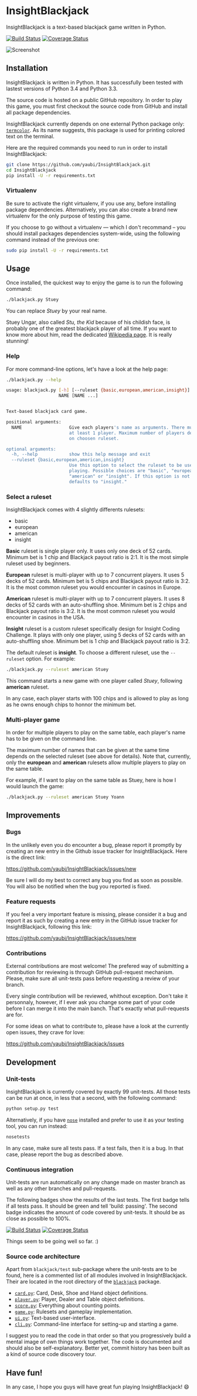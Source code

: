 # InsightBlackjack

InsightBlackjack is a text-based blackjack game written in Python.

[![Build Status](https://travis-ci.org/yaubi/InsightBlackjack.svg?branch=master)](https://travis-ci.org/yaubi/InsightBlackjack)
[![Coverage Status](https://coveralls.io/repos/yaubi/InsightBlackjack/badge.png?branch=master)](https://coveralls.io/r/yaubi/InsightBlackjack?branch=master)

![Screenshot](https://raw.githubusercontent.com/yaubi/InsightBlackjack/master/screenshot.png)

## Installation

InsightBlackjack is written in Python. It has successfully been tested with
lastest versions of Python 3.4 and Python 3.3.

The source code is hosted on a public GitHub repository. In order to play this
game, you must first checkout the source code from GitHub and install all
package dependencies.

InsightBlackjack currently depends on one external Python package only:
[`termcolor`](https://pypi.python.org/pypi/termcolor/). As its name suggests,
this package is used for printing colored text on the terminal.

Here are the required commands you need to run in order to install
InsightBlackjack:

```sh
git clone https://github.com/yaubi/InsightBlackjack.git
cd InsightBlackjack
pip install -U -r requirements.txt
```

### Virtualenv

Be sure to activate the right virtualenv, if you use any, before installing
package dependencies. Alternatively, you can also create a brand new virtualenv
for the only purpose of testing this game.

If you choose to go without a virtualenv — which I don't recommand – you should
install packages dependencies system-wide, using the following command instead
of the previous one:

```sh
sudo pip install -U -r requirements.txt
```

## Usage

Once installed, the quickest way to enjoy the game is to run the following
command:

```sh
./blackjack.py Stuey
```

You can replace *Stuey* by your real name.

Stuey Ungar, also called *Stu, the Kid* because of his childish face, is
probably one of the greatest blackjack player of all time. If you want to know
more about him, read the dedicated [Wikipedia
page](http://en.wikipedia.org/wiki/Stu_Ungar). It is really stunning!

### Help

For more command-line options, let's have a look at the help page:
```sh
./blackjack.py --help

usage: blackjack.py [-h] [--ruleset {basic,european,american,insight}]
                    NAME [NAME ...]


Text-based blackjack card game.

positional arguments:
  NAME                  Give each players's name as arguments. There must be
                        at least 1 player. Maximum number of players depends
                        on choosen ruleset.

optional arguments:
  -h, --help            show this help message and exit
  --ruleset {basic,european,american,insight}
                        Use this option to select the ruleset to be used while
                        playing. Possible choices are "basic", "european",
                        "american" or "insight". If this option is not set, it
                        defaults to "insight."
```

### Select a ruleset

InsightBlackjack comes with 4 slightly differents rulesets:

* basic
* european
* american
* insight

**Basic** ruleset is single player only. It uses only one deck of 52 cards.
Minimum bet is 1 chip and Blackjack payout ratio is 2:1. It is the most simple
ruleset used by beginners.

**European** ruleset is multi-player with up to 7 concurrent players. It uses
5 decks of 52 cards. Minimum bet is 5 chips and Blackjack payout ratio is 3:2.
It is the most common ruleset you would encounter in casinos in Europe.

**American** ruleset is multi-player with up to 7 concurrent players. It uses
8 decks of 52 cards with an auto-shuffling shoe. Minimum bet is 2 chips and
Blackjack payout ratio is 3:2. It is the most common ruleset you would
encounter in casinos in the USA.

**Insight** ruleset is a custom ruleset specifically design for Insight Coding
Challenge. It plays with only one player, using 5 decks of 52 cards with an
auto-shuffling shoe. Minimum bet is 1 chip and Blackjack payout ratio is 3:2.

The default ruleset is **insight**. To choose a different ruleset, use the
`--ruleset` option. For example:

```sh
./blackjack.py --ruleset american Stuey
```

This command starts a new game with one player called *Stuey*, following
**american** ruleset.

In any case, each player starts with 100 chips and is allowed to play as long
as he owns enough chips to honnor the minimum bet.

### Multi-player game

In order for multiple players to play on the same table, each player's name has
to be given on the command line.

The maximum number of names that can be given at the same time depends on the
selected ruleset (see above for details). Note that, currently, only the
**european** and **american** rulesets allow multiple players to play on the
same table.

For example, if I want to play on the same table as Stuey, here is how I would
launch the game:

```sh
./blackjack.py --ruleset american Stuey Yoann
```

## Improvements

### Bugs

In the unlikely even you do encounter a bug, please report it promptly
by creating an new entry in the Github issue tracker for InsightBlackjack. Here
is the direct link:

https://github.com/yaubi/InsightBlackjack/issues/new

Be sure I will do my best to correct any bug you find as soon as possible. You
will also be notified when the bug you reported is fixed.

### Feature requests

If you feel a very important feature is missing, please consider it a bug and
report it as such by creating a new entry in the GitHub issue tracker for
InsightBlackjack, following this link:

https://github.com/yaubi/InsightBlackjack/issues/new

### Contributions

External contributions are most welcome! The prefered way of submitting a
contribution for reviewing is through GitHub pull-request mechanism. Please,
make sure all unit-tests pass before requesting a review of your branch.

Every single contribution will be reviewed, whithout exception. Don't take it
personnaly, however, if I ever ask you change some part of your code before I
can merge it into the main banch. That's exactly what pull-requests are for.

For some ideas on what to contribute to, please have a look at the currently
open issues, they crave for love:

https://github.com/yaubi/InsightBlackjack/issues

## Development

### Unit-tests

InsightBlackjack is currently covered by exactly 99 unit-tests. All those
tests can be run at once, in less that a second, with the following command:

```sh
python setup.py test
```

Alternatively, if you have [`nose`](https://nose.readthedocs.org) installed and
prefer to use it as your testing tool, you can run instead:

```sh
nosetests
```

In any case, make sure all tests pass. If a test fails, then it is a bug.  In
that case, please report the bug as described above.

### Continuous integration

Unit-tests are run automatically on any change made on master branch as well as
any other branches and pull-requests.

The following badges show the results of the last tests. The first badge tells
if all tests pass. It should be green and tell 'build: passing'. The second
badge indicates the amount of code covered by unit-tests. It should be as
close as possible to 100%.

[![Build Status](https://travis-ci.org/yaubi/InsightBlackjack.svg?branch=master)](https://travis-ci.org/yaubi/InsightBlackjack)
[![Coverage Status](https://coveralls.io/repos/yaubi/InsightBlackjack/badge.png?branch=master)](https://coveralls.io/r/yaubi/InsightBlackjack?branch=master)

Things seem to be going well so far. :)

### Source code architecture

Apart from `blackjack/test` sub-package where the unit-tests are to be found,
here is a commented list of all modules involved in InsightBlackjack. Their are
located in the root directory of the
[`blackjack`](https://github.com/yaubi/InsightBlackjack/blob/master/blackjack/)
package.

* [`card.py`](https://github.com/yaubi/InsightBlackjack/blob/master/blackjack/card.py): Card, Desk, Shoe and Hand object definitions.
* [`player.py`](https://github.com/yaubi/InsightBlackjack/blob/master/blackjack/player.py): Player, Dealer and Table object definitions.
* [`score.py`](https://github.com/yaubi/InsightBlackjack/blob/master/blackjack/score.py): Everything about counting points.
* [`game.py`](https://github.com/yaubi/InsightBlackjack/blob/master/blackjack/game.py): Rulesets and gameplay implementation.
* [`ui.py`](https://github.com/yaubi/InsightBlackjack/blob/master/blackjack/ui.py): Text-based user-interface.
* [`cli.py`](https://github.com/yaubi/InsightBlackjack/blob/master/blackjack/cli.py): Command-line interface for setting-up and starting a game.

I suggest you to read the code in that order so that you progressively build a
mental image of own things work together. The code is documented and should
also be self-explanatory. Better yet, commit history has been built as a kind
of source code discovery tour.

## Have fun!

In any case, I hope you guys will have great fun playing InsightBlackjack!
:smile:

